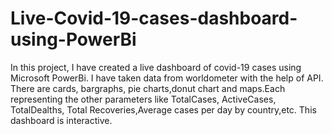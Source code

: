 # Live-Covid-19-cases-dashboard-using-PowerBi
In this project, I have created a live dashboard of covid-19 cases using Microsoft PowerBi. I have taken data from worldometer with the help of API.
There are cards, bargraphs, pie charts,donut chart and maps.Each representing the other parameters like TotalCases, ActiveCases, TotalDealths, Total Recoveries,Average cases per day by country,etc.
This dashboard is interactive.
